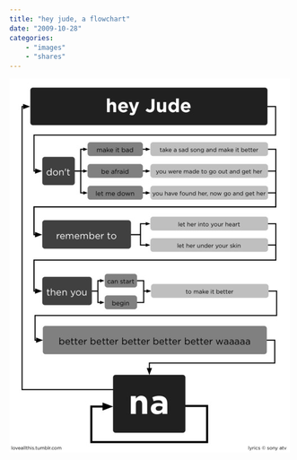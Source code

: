 ```yaml
---
title: "hey jude, a flowchart"
date: "2009-10-28"
categories:
    - "images"
    - "shares"
---
```


![](hey-jude.jpg "[moniquemoro](http://moniquemoro.tumblr.com/post/226124494/loveyourchaos-thefairytaleisover-sendalittlerain-er)")
